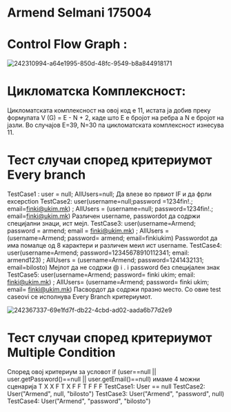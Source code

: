 # Armend Selmani 175004
# Control Flow Graph : 
![242310994-a64e1995-850d-48fc-9549-b8a844918171](https://github.com/armendselmanii/SI_2024_lab2_175004/assets/139174554/169da54a-0967-44fd-a3c0-fee17dc8c8c0)
# Цикломатска Комплексност:
Цикломатската комплексност на овој код е 11, истата ја добив преку формулата V (G) = E - N + 2, каде што E е бројот на ребра а N e бројот на јазли. Во случајoв Е=39, N=30 па цикломатската комплексност изнесува 11.
# Тест случаи според критериумот Every branch
TestCase1 : user = null; AllUsers=null;
Да влезе во првиот IF и да фрли excepction
TestCase2: user(username=null;password =1234fin!.; email=finki@ukim.mk) ; AllUsers = (username=null; password=1234fin!.; email=finki@ukim.mk)
Различен username, passwordot да содржи специјални знаци, ист мејл.
TestCase3: user(username=Armend; password = armend; email = finki@ukim.mk) ; AllUsers = (username=Armend; password= armend; email=finkiukim)
Passwordot да има помалце од 8 карактери и различен меил ист username.
TestCase4: user(username=Armend; password=12345678910112341; email: armend123) ; AllUsers = (username=Armend; password=1241432131; email=bilosto)
Мејлот да не содржи @ i . i password без специјален знак
TestCase5: user(username=Armend; password= finki ukim; email: finki@ukim.mk) ; AllUsers= (username=Armend; password= finki ukim; email= finki@ukim.mk)
Пасвордот да содржи празно место.
Со овие test caseovi се исполнува Every Branch критериумот.

![242367337-69e1fd7f-db22-4cbd-ad02-aada6b77d2e9](https://github.com/armendselmanii/SI_2024_lab2_175004/assets/139174554/3b63c789-b31c-41d4-a090-d1db0352809f)
# Тест случаи според критериумот Multiple Condition
Според овој критериум за условот if (user==null || user.getPassword()==null || user.getEmail()==null) имаме 4 можни сценарија
T X X
F T X
F F T
F F F
TestCase1: User == null
TestCase2: User("Armend", null, "bilosto")
TestCase3: User("Armend", "password", null)
TestCase4: User("Armend", "password", "bilosto")
